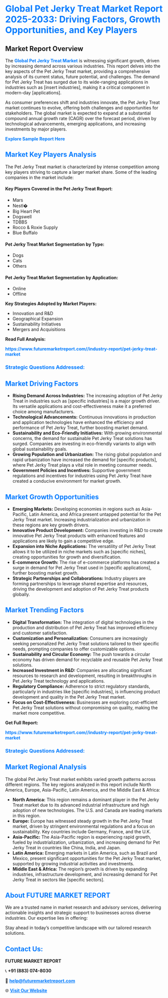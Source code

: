 <h1 style="color: #007BFF;">Global Pet Jerky Treat Market Report 2025-2033: Driving Factors, Growth Opportunities, and Key Players</h1>

<section id="overview">
<h2>Market Report Overview</h2>
<p>The <a href="https://www.futuremarketreport.com//industry-report/pet-jerky-treat-market" style="color: #007BFF; text-decoration: none;"><strong>Global Pet Jerky Treat Market</strong></a> is witnessing significant growth, driven by increasing demand across various industries. This report delves into the key aspects of the Pet Jerky Treat market, providing a comprehensive analysis of its current status, future potential, and challenges. The demand for Pet Jerky Treat has surged due to its wide-ranging applications in industries such as [insert industries], making it a critical component in modern-day [applications].</p>
<p>As consumer preferences shift and industries innovate, the Pet Jerky Treat market continues to evolve, offering both challenges and opportunities for stakeholders. The global market is expected to expand at a substantial compound annual growth rate (CAGR) over the forecast period, driven by technological advancements, emerging applications, and increasing investments by major players.</p>
</section>

<section id="overview">
<p><a href="https://www.futuremarketreport.com//request-sample/reportId=48663" style="color: #007BFF; text-decoration: none;"><strong>Explore Sample Report Here</strong></a></p>
</section>

<section id="key-players">
<h2 style="color: #007BFF;">Market Key Players Analysis</h2>
<p>The Pet Jerky Treat market is characterized by intense competition among key players striving to capture a larger market share. Some of the leading companies in the market include:</p>
<h4>Key Players Covered in the Pet Jerky Treat Report:</h4>
<ul><li>Mars</li><li>Nestl�</li><li>Big Heart Pet</li><li>Dogswell</li><li>TDBBS</li><li>Rocco &amp; Roxie Supply</li><li>Blue Buffalo</li></ul>
<h4>Pet Jerky Treat Market Segmentation by Type:</h4>
<ul><li>Dogs</li><li>Cats</li><li>Others</li></ul>

<h4>Pet Jerky Treat Market Segmentation by Application:</h4>
<ul><li>Online</li><li>Offline</li></ul>
<p><strong>Key Strategies Adopted by Market Players:</strong></p>
<ul>
<li>Innovation and R&D</li>
<li>Geographical Expansion</li>
<li>Sustainability Initiatives</li>
<li>Mergers and Acquisitions</li>
</ul>
</section>

<section>
<p><strong>Read Full Analysis: </strong></p><a href="https://www.futuremarketreport.com//industry-report/pet-jerky-treat-market" style="color: #007BFF; text-decoration: none;"><strong>https://www.futuremarketreport.com//industry-report/pet-jerky-treat-market</strong></a>
<h3 style="color: #007BFF;">Strategic Questions Addressed:</h3>
</section>

<section id="driving-factors">
<h2 style="color: #007BFF;">Market Driving Factors</h2>
<ul>
<li><strong>Rising Demand Across Industries:</strong> The increasing adoption of Pet Jerky Treat in industries such as [specific industries] is a major growth driver. Its versatile applications and cost-effectiveness make it a preferred choice among manufacturers.</li>
<li><strong>Technological Advancements:</strong> Continuous innovations in production and application technologies have enhanced the efficiency and performance of Pet Jerky Treat, further boosting market demand.</li>
<li><strong>Sustainability and Eco-Friendly Initiatives:</strong> With growing environmental concerns, the demand for sustainable Pet Jerky Treat solutions has surged. Companies are investing in eco-friendly variants to align with global sustainability goals.</li>
<li><strong>Growing Population and Urbanization:</strong> The rising global population and rapid urbanization have increased the demand for [specific products], where Pet Jerky Treat plays a vital role in meeting consumer needs.</li>
<li><strong>Government Policies and Incentives:</strong> Supportive government regulations and incentives for industries using Pet Jerky Treat have created a conducive environment for market growth.</li>
</ul>
</section>

<section id="growth-opportunities">
<h2 style="color: #007BFF;">Market Growth Opportunities</h2>
<ul>
<li><strong>Emerging Markets:</strong> Developing economies in regions such as Asia-Pacific, Latin America, and Africa present untapped potential for the Pet Jerky Treat market. Increasing industrialization and urbanization in these regions are key growth drivers.</li>
<li><strong>Innovative Product Development:</strong> Companies investing in R&D to create innovative Pet Jerky Treat products with enhanced features and applications are likely to gain a competitive edge.</li>
<li><strong>Expansion into Niche Applications:</strong> The versatility of Pet Jerky Treat allows it to be utilized in niche markets such as [specific niches], creating opportunities for growth and diversification.</li>
<li><strong>E-commerce Growth:</strong> The rise of e-commerce platforms has created a surge in demand for Pet Jerky Treat used in [specific applications], further boosting market growth.</li>
<li><strong>Strategic Partnerships and Collaborations:</strong> Industry players are forming partnerships to leverage shared expertise and resources, driving the development and adoption of Pet Jerky Treat products globally.</li>
</ul>
</section>

<section id="trending-factors">
<h2 style="color: #007BFF;">Market Trending Factors</h2>
<ul>
<li><strong>Digital Transformation:</strong> The integration of digital technologies in the production and distribution of Pet Jerky Treat has improved efficiency and customer satisfaction.</li>
<li><strong>Customization and Personalization:</strong> Consumers are increasingly seeking personalized Pet Jerky Treat solutions tailored to their specific needs, prompting companies to offer customizable options.</li>
<li><strong>Sustainability and Circular Economy:</strong> The push towards a circular economy has driven demand for recyclable and reusable Pet Jerky Treat solutions.</li>
<li><strong>Increased Investment in R&D:</strong> Companies are allocating significant resources to research and development, resulting in breakthroughs in Pet Jerky Treat technology and applications.</li>
<li><strong>Regulatory Compliance:</strong> Adherence to strict regulatory standards, particularly in industries like [specific industries], is influencing product development and quality in the Pet Jerky Treat market.</li>
<li><strong>Focus on Cost-Effectiveness:</strong> Businesses are exploring cost-efficient Pet Jerky Treat solutions without compromising on quality, making the market more competitive.</li>
</ul>
</section>

<section>
<p><strong>Get Full Report: </strong></p><a href="https://www.futuremarketreport.com//industry-report/pet-jerky-treat-market" style="color: #007BFF; text-decoration: none;"><strong>https://www.futuremarketreport.com//industry-report/pet-jerky-treat-market</strong></a>
<h3 style="color: #007BFF;">Strategic Questions Addressed:</h3>
</section>


<section id="regional-analysis">
<h2 style="color: #007BFF;">Market Regional Analysis</h2>
<p>The global Pet Jerky Treat market exhibits varied growth patterns across different regions. The key regions analyzed in this report include North America, Europe, Asia-Pacific, Latin America, and the Middle East & Africa:</p>
<ul>
<li><strong>North America:</strong> This region remains a dominant player in the Pet Jerky Treat market due to its advanced industrial infrastructure and high adoption of new technologies. The U.S. and Canada are leading markets in this region.</li>
<li><strong>Europe:</strong> Europe has witnessed steady growth in the Pet Jerky Treat market, driven by stringent environmental regulations and a focus on sustainability. Key countries include Germany, France, and the U.K.</li>
<li><strong>Asia-Pacific:</strong> The Asia-Pacific region is experiencing rapid growth, fueled by industrialization, urbanization, and increasing demand for Pet Jerky Treat in countries like China, India, and Japan.</li>
<li><strong>Latin America:</strong> Emerging markets in Latin America, such as Brazil and Mexico, present significant opportunities for the Pet Jerky Treat market, supported by growing industrial activities and investments.</li>
<li><strong>Middle East & Africa:</strong> The region’s growth is driven by expanding industries, infrastructure development, and increasing demand for Pet Jerky Treat in sectors like [specific sectors].</li>
</ul>
</section>

<footer>
<h2 style="color: #007BFF;">About FUTURE MARKET REPORT</h2>
<p>We are a trusted name in market research and advisory services, delivering actionable insights and strategic support to businesses across diverse industries. Our expertise lies in offering:</p>

<p>Stay ahead in today’s competitive landscape with our tailored research solutions.</p>

<h2 style="color: #007BFF;">Contact Us:</h2>
<p><strong>FUTURE MARKET REPORT</strong></p>
<p>📞 <strong>+91 (883) 074-8030</strong></p>
<p>📧 <strong><a href="mailto:help@futuremarketreport.com" style="color: #007BFF;">help@futuremarketreport.com</a></strong></p>
<p>🌐 <strong><a href="https://www.futuremarketreport.com/" style="color: #007BFF;">Visit Our Website</a></strong></p>
</footer>